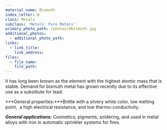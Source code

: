 ```yaml
---
material_name: Bismuth
index_letter: B
class: Metals
subclass: 'Metals: Pure Metals'
primary_photo_path: /photos/9bismuth.jpg
additional_photos:
  - additional_photo_path:
links:
  - link_title:
    link_address:
files:
  - file_name:
    file_path:
---
```



It has long been known as the element with the highest atomic mass that is stable. Demand for bismuth metal has grown recently due to its effective use as a substitute for lead.

***General properties:***Brittle with a silvery white color, low melting point,  a high electrical resistance, and low thermo-conductivity.

***General applications:*** Cosmetics, pigments, soldering, and used in metal alloys with iron in automatic sprinkler systems for fires.